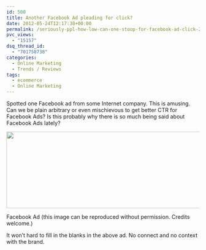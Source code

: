```yaml
---
id: 500
title: Another Facebook Ad pleading for click?
date: 2012-05-24T12:17:38+00:00
permalink: /seriously-ppl-how-low-can-one-stoop-for-facebook-ad-click-2012-05.html
pvc_views:
  - "15157"
dsq_thread_id:
  - "701758738"
categories:
  - Online Marketing
  - Trends / Reviews
tags:
  - ecommerce
  - Online Marketing
---
```

Spotted one Facebook ad from some Internet company. This is amusing. Can we be plain arbitrary or even mischievous to get better CTR for Facebook Ads? Is this probably why there is so much being said about Facebook Ads lately?

<div id="attachment_501" style="max-width: 760px" class="wp-caption aligncenter">
  <a href="http://www.prashantparashar.com/wp-content/uploads/2012/05/kyazoonga_ad.png"><img class=" wp-image-501 " src="http://www.prashantparashar.com/wp-content/uploads/2012/05/kyazoonga_ad.png" alt="" width="750" height="200" srcset="http://www.prashantparashar.com/wp-content/uploads/2012/05/kyazoonga_ad.png 984w, http://www.prashantparashar.com/wp-content/uploads/2012/05/kyazoonga_ad-300x79.png 300w" sizes="(max-width: 750px) 100vw, 750px" /></a>
  
  <p class="wp-caption-text">
    Facebook Ad (this image can be reproduced without permission. Credits welcome.)
  </p>
</div>

It won&#8217;t hard to fill in the blanks in the above ad. No connect and no context with the brand.
